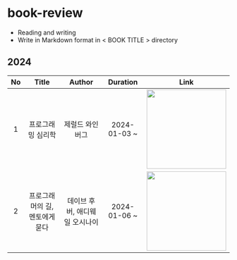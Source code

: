 # book-review
- Reading and writing
- Write in Markdown format in < BOOK TITLE > directory

## 2024
| No | Title | Author | Duration | Link |
|:-:|:-:|:-:|:-:|:-:|
| 1 | 프로그래밍 심리학 | 제럴드 와인버그 | 2024-01-03 ~<br/> | [<img src="https://contents.kyobobook.co.kr/sih/fit-in/458x0/pdt/9788966260980.jpg" height="180px">](https://github.com/jeeyn/book-review/tree/main/The_Psychology_of_Computer_Programming) |
| 2 | 프로그래머의 길, 멘토에게 묻다 | 데이브 후버, 애디웨일 오시나이 | 2024-01-06 ~<br/> | [<img src="https://contents.kyobobook.co.kr/sih/fit-in/458x0/pdt/9788991268807.jpg" height="180px">](https://github.com/jeeyn/book-review/tree/main/Apprenticeship_Patterns) | 